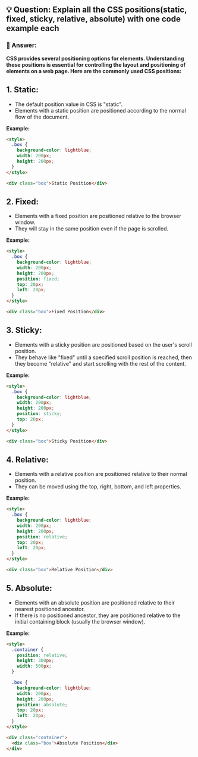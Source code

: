 ## 💡 Question: Explain all the CSS positions(static, fixed, sticky, relative, absolute) with one code example each

### 🚀 Answer:

**CSS provides several positioning options for elements. Understanding these positions is essential for controlling the layout and positioning of elements on a web page. Here are the commonly used CSS positions:**

## 1. Static:

- The default position value in CSS is "static".
- Elements with a static position are positioned according to the normal flow of the document.

**Example:**

```html
<style>
  .box {
    background-color: lightblue;
    width: 200px;
    height: 200px;
  }
</style>

<div class="box">Static Position</div>
```

## 2. Fixed:

- Elements with a fixed position are positioned relative to the browser window.
- They will stay in the same position even if the page is scrolled.

**Example:**

```html
<style>
  .box {
    background-color: lightblue;
    width: 200px;
    height: 200px;
    position: fixed;
    top: 20px;
    left: 20px;
  }
</style>

<div class="box">Fixed Position</div>
```

## 3. Sticky:

- Elements with a sticky position are positioned based on the user's scroll position.
- They behave like "fixed" until a specified scroll position is reached, then they become "relative" and start scrolling with the rest of the content.

**Example:**

```html
<style>
  .box {
    background-color: lightblue;
    width: 200px;
    height: 200px;
    position: sticky;
    top: 20px;
  }
</style>

<div class="box">Sticky Position</div>
```

## 4. Relative:

- Elements with a relative position are positioned relative to their normal position.
- They can be moved using the top, right, bottom, and left properties.

**Example:**

```html
<style>
  .box {
    background-color: lightblue;
    width: 200px;
    height: 200px;
    position: relative;
    top: 20px;
    left: 20px;
  }
</style>

<div class="box">Relative Position</div>
```

## 5. Absolute:

- Elements with an absolute position are positioned relative to their nearest positioned ancestor.
- If there is no positioned ancestor, they are positioned relative to the initial containing block (usually the browser window).

**Example:**

```html
<style>
  .container {
    position: relative;
    height: 300px;
    width: 500px;
  }

  .box {
    background-color: lightblue;
    width: 200px;
    height: 200px;
    position: absolute;
    top: 20px;
    left: 20px;
  }
</style>

<div class="container">
  <div class="box">Absolute Position</div>
</div>
```
